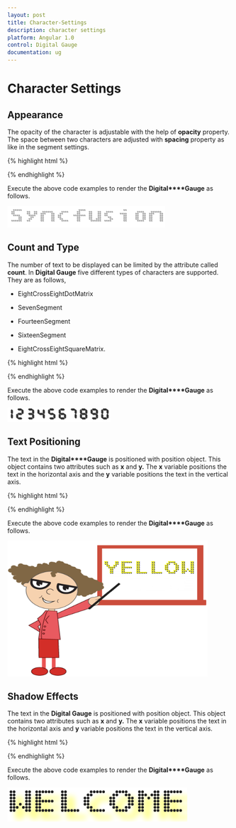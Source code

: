 ```yaml
---
layout: post
title: Character-Settings
description: character settings
platform: Angular 1.0
control: Digital Gauge
documentation: ug
---
```


# Character Settings

## Appearance

The opacity of the character is adjustable with the help of **opacity** property. The space between two characters are adjusted with **spacing** property as like in the segment settings.

{% highlight html %}

<html xmlns="http://www.w3.org/1999/xhtml" lang="en" ng-app="DigitalGaugeApp">
    <head>
        <title>Essential Studio for AngularJS: DigitalGauge</title>
        <!--CSS and Script file References -->
    </head>
    <body ng-controller="DigitalGaugeCtrl">
        <div id="digitalframe">
                 <ej-digitalgauge e-width="800" >
                 <e-items>
                 <e-item e-value="SYNCFUSION" e-charactersettings-opacity="0.3"
                 e-charactersettings-spacing="3">
                 </e-item>
                 </e-items>
                 </ej-digitalgauge>
        </div>
        <script>
        angular.module('DigitalGaugeApp', ['ejangular'])
        .controller('DigitalGaugeCtrl', function ($scope) {
         });
    </script>
    </body>
</html>

{% endhighlight %}

Execute the above code examples to render the **Digital****Gauge** as follows.

![](Character-Settings_images/Character-Settings_img1.png)

## Count and Type

The number of text to be displayed can be limited by the attribute called **count**. In **Digital Gauge** five different types of characters are supported. They are as follows, 

  * EightCrossEightDotMatrix

  * SevenSegment

  * FourteenSegment

  * SixteenSegment 

  * EightCrossEightSquareMatrix.


{% highlight html %}

<html xmlns="http://www.w3.org/1999/xhtml" lang="en" ng-app="DigitalGaugeApp">
    <head>
        <title>Essential Studio for AngularJS: DigitalGauge</title>
        <!--CSS and Script file References -->
    </head>
    <body ng-controller="DigitalGaugeCtrl">
        <div id="digitalframe">
                 <ej-digitalgauge e-width="800" >
                 <e-items>
                 <e-item e-value="1234567890" e-segmentsettings-length="8" e-segmentsettings-width="1" 
                 e-charactersettings-count="10" e-charactersettings-spacing="10" 
                 e-charactersettings-type="sevensegment">
                 </e-item>
                 </e-items>
                 </ej-digitalgauge>
        </div>
        <script>
        angular.module('DigitalGaugeApp', ['ejangular'])
        .controller('DigitalGaugeCtrl', function ($scope) {
         });
    </script>
    </body>
</html>



{% endhighlight %}

Execute the above code examples to render the **Digital****Gauge** as follows.

![](Character-Settings_images/Character-Settings_img2.png)

## Text Positioning

The text in the **Digital****Gauge** is positioned with position object. This object contains two attributes such as **x** and **y.** The **x** variable positions the text in the horizontal axis and the **y** variable positions the text in the vertical axis.

{% highlight html %}

<html xmlns="http://www.w3.org/1999/xhtml" lang="en" ng-app="DigitalGaugeApp">
    <head>
        <title>Essential Studio for AngularJS: DigitalGauge</title>
        <!--CSS and Script file References -->
    </head>
    <body ng-controller="DigitalGaugeCtrl">
        <div id="digitalframe">
                 <ej-digitalgauge e-width="800" e-height="300" e-frame-backgroundimageurl="board1.jpg" >
                 <e-items>
                 <e-item e-value="YELLOW" e-segmentsettings-color="yellow" e-position-x="80"
                 e-position-y="10">
                 </e-item>
                 </e-items>
                 </ej-digitalgauge>
        </div>
        <script>
        angular.module('DigitalGaugeApp', ['ejangular'])
        .controller('DigitalGaugeCtrl', function ($scope) {
         });
    </script>
    </body>
</html>



{% endhighlight %}

Execute the above code examples to render the **Digital****Gauge** as follows.


![](Character-Settings_images/Character-Settings_img3.png)

## Shadow Effects

The text in the **Digital Gauge** is positioned with position object. This object contains two attributes such as **x** and **y.** The **x** variable positions the text in the horizontal axis and **y** variable positions the text in the vertical axis.

{% highlight html %}

<html xmlns="http://www.w3.org/1999/xhtml" lang="en" ng-app="DigitalGaugeApp">
    <head>
        <title>Essential Studio for AngularJS: DigitalGauge</title>
        <!--CSS and Script file References -->
    </head>
    <body ng-controller="DigitalGaugeCtrl">
        <div id="digitalframe">
                 <ej-digitalgauge e-width="800" >
                 <e-items>
                 <e-item e-value="WELCOME" e-segmentsettings-length="3" e-segmentsettings-width="3" 
                 e-shadowcolor="yellow" e-shadowblur="20" e-shadowoffsetx="15" e-shadowoffsety="15">
                 </e-item>
                 </e-items>
                 </ej-digitalgauge>
        </div>
        <script>
        angular.module('DigitalGaugeApp', ['ejangular'])
        .controller('DigitalGaugeCtrl', function ($scope) {
         });
    </script>
    </body>
</html>


{% endhighlight %}

Execute the above code examples to render the **Digital****Gauge** as follows.

![](Character-Settings_images/Character-Settings_img4.png)

